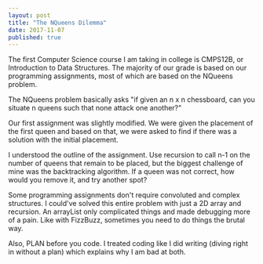 ```yaml
---
layout: post
title: "The NQueens Dilemma"
date: 2017-11-07
published: true
---
```

The first Computer Science course I am taking in college is CMPS12B, or Introduction to Data Structures. The majority of our grade is based on our programming assignments, most of which are based on the NQueens problem.

The NQueens problem basically asks "if given an n x n chessboard, can you situate n queens such that none attack one another?" 

Our first assignment was slightly modified. We were given the placement of the first queen and based on that, we were asked to find if there was a solution with the initial placement. 

I understood the outline of the assignment. Use recursion to call n-1 on the number of queens that remain to be placed, but the biggest challenge of mine was the backtracking algorithm. If a queen was not correct, how would you remove it, and try another spot? 

Some programming assignments don't require convoluted and complex structures. I could've solved this entire problem with just a 2D array and recursion. An arrayList only complicated things and made debugging more of a pain. Like with FizzBuzz, sometimes you need to do things the brutal way.

Also, PLAN before you code. I treated coding like I did writing (diving right in without a plan) which explains why I am bad at both. 

